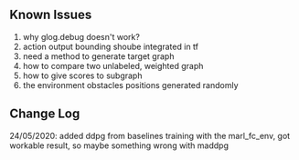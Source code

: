 ## Known Issues
1. why glog.debug doesn't work?
2. action output bounding shoube integrated in tf
3. need a method to generate target graph
4. how to compare two unlabeled, weighted graph
5. how to give scores to subgraph
6. the environment obstacles positions generated randomly

## Change Log
24/05/2020: added ddpg from baselines training with the marl_fc_env, got workable result, so maybe something wrong with maddpg
